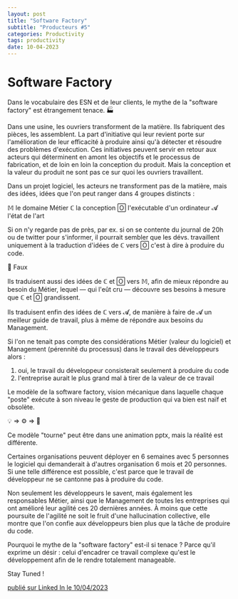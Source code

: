 ```yaml
---
layout: post
title: "Software Factory"
subtitle: "Producteurs #5"
categories: Productivity
tags: productivity
date: 10-04-2023
---
```

# Software Factory

Dans le vocabulaire des ESN et de leur clients, le mythe de la "software factory" est étrangement tenace. 🏭
<!--more-->

Dans une usine, les ouvriers transforment de la matière. Ils fabriquent des pièces, les assemblent. La part d'initiative qui leur revient porte sur l'amélioration de leur efficacité à produire ainsi qu'à détecter et résoudre des problèmes d'exécution. Ces initiatives peuvent servir en retour aux acteurs qui déterminent en amont les objectifs et le processus de fabrication, et de loin en loin la conception du produit. Mais la conception et la valeur du produit ne sont pas ce sur quoi les ouvriers travaillent.

Dans un projet logiciel, les acteurs ne transforment pas de la matière, mais des idées, idées que l'on peut ranger dans 4 groupes distincts :

𝕄 le domaine Métier
ℂ la conception 
🄾 l'exécutable d'un ordinateur
𝓐 l'état de l'art

Si on n'y regarde pas de près, par ex. si on se contente du journal de 20h ou de twitter pour s'informer, il pourrait sembler que les dévs. travaillent uniquement à la traduction d'idées de ℂ vers 🄾 c'est à dire à produire du code.

🚨 Faux

Ils traduisent aussi des idées de ℂ et 🄾 vers 𝕄, afin de mieux répondre au besoin du Métier, lequel — qui l'eût cru — découvre ses besoins à mesure que ℂ et 🄾  grandissent.

Ils traduisent enfin des idées de ℂ vers 𝓐, de manière à faire de 𝓐 un meilleur guide de travail, plus à même de répondre aux besoins du Management.

Si l'on ne tenait pas compte des considérations Métier (valeur du logiciel) et Management (pérennité du processus) dans le travail des développeurs alors :

1. oui, le travail du développeur consisterait seulement à produire du code
2. l'entreprise aurait le plus grand mal à tirer de la valeur de ce travail

Le modèle de la software factory, vision mécanique dans laquelle chaque "poste" exécute à son niveau le geste de production qui va bien est naïf et obsolète.

💡 ⇒ ⚙️ ⇒ 📲

Ce modèle "tourne" peut être dans une animation pptx, mais la réalité est différente. 

Certaines organisations peuvent déployer en 6 semaines avec 5 personnes le logiciel qui demanderait à d'autres organisation 6 mois et 20 personnes. Si une telle différence est possible, c'est parce que le travail de développeur ne se cantonne pas à produire du code. 

Non seulement les développeurs le savent, mais également les responsables Métier, ainsi que le Management de toutes les entreprises qui ont amélioré leur agilité ces 20 dernières années. À moins que cette poursuite de l'agilité ne soit le fruit d'une hallucination collective, elle montre que l'on confie aux développeurs bien plus que la tâche de produire du code.

Pourquoi le mythe de la "software factory" est-il si tenace ? Parce qu'il exprime un désir : celui d'encadrer ce travail complexe qu'est le développement afin de le rendre totalement manageable.

Stay Tuned !


[publié sur Linked In le 10/04/2023](https://www.linkedin.com/posts/christophe-thibaut-35b4657_etatdelart-activity-7051114122347728896-xrZn?utm_source=share&utm_medium=member_desktop)
